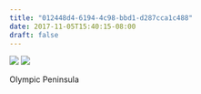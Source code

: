 ```yaml
---
title: "012448d4-6194-4c98-bbd1-d287cca1c488"
date: 2017-11-05T15:40:15-08:00
draft: false
---
```


![](https://d17enza3bfujl8.cloudfront.net/DSCF8867.jpg)
![](https://d17enza3bfujl8.cloudfront.net/DSCF8804.jpg)

Olympic Peninsula
